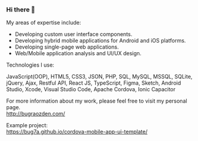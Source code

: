 ### Hi there 👋

My areas of expertise include:

- Developing custom user interface components.
- Developing hybrid mobile applications for Android and iOS platforms.
- Developing single-page web applications.
- Web/Mobile application analysis and UI/UX design.

Technologies I use:

JavaScript(OOP), HTML5, CSS3, JSON, PHP, SQL, MySQL, MSSQL, SQLite, jQuery, Ajax, Restful API, React JS, TypeScript, Figma, Sketch, Android Studio, Xcode, Visual Studio Code, Apache Cordova, Ionic Capacitor

For more information about my work, please feel free to visit my personal page.<br>
http://bugraozden.com/

Example project:<br>
https://bug7a.github.io/cordova-mobile-app-ui-template/

<br>

<!--
**bug7a/bug7a** is a ✨ _special_ ✨ repository because its `README.md` (this file) appears on your GitHub profile.

Here are some ideas to get you started:

- 🔭 I’m currently working on ...
- 🌱 I’m currently learning ...
- 👯 I’m looking to collaborate on ...
- 🤔 I’m looking for help with ...
- 💬 Ask me about ...
- 📫 How to reach me: ...
- 😄 Pronouns: ...
- ⚡ Fun fact: ...
-->
